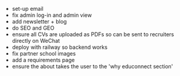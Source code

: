 - set-up email
- fix admin log-in and admin view
- add newsletter + blog
- do SEO and GEO
- ensure all CVs are uploaded as PDFs so can be sent to recruiters directly on WeChat
- deploy with railway so backend works 
- fix partner school images
- add a requirements page
- ensure the about takes the user to the 'why educonnect section'

